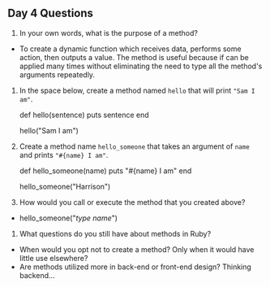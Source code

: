 ## Day 4 Questions

1. In your own words, what is the purpose of a method?

  - To create a dynamic function which receives data, performs some action, then outputs a value. The method is useful because if can be applied many times without eliminating the need to type all the method's arguments repeatedly.  

1. In the space below, create a method named `hello` that will print `"Sam I am"`.

    def hello(sentence)
      puts sentence
    end

    hello("Sam I am")

1. Create a method name `hello_someone` that takes an argument of `name` and prints `"#{name} I am"`.

    def hello_someone(name)
     puts "#{name} I am"
    end

    hello_someone("Harrison")

1. How would you call or execute the method that you created above?

  - hello_someone("_type name_")

1. What questions do you still have about methods in Ruby?

  - When would you opt not to create a method? Only when it would have little use elsewhere?
  - Are methods utilized more in back-end or front-end design? Thinking backend...
